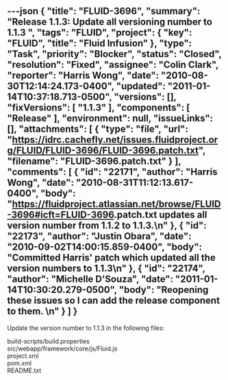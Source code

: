 ---json
{
  "title": "FLUID-3696",
  "summary": "Release 1.1.3: Update all versioning number to 1.1.3 ",
  "tags": "FLUID",
  "project": {
    "key": "FLUID",
    "title": "Fluid Infusion"
  },
  "type": "Task",
  "priority": "Blocker",
  "status": "Closed",
  "resolution": "Fixed",
  "assignee": "Colin Clark",
  "reporter": "Harris Wong",
  "date": "2010-08-30T12:14:24.173-0400",
  "updated": "2011-01-14T10:37:18.713-0500",
  "versions": [],
  "fixVersions": [
    "1.1.3"
  ],
  "components": [
    "Release"
  ],
  "environment": null,
  "issueLinks": [],
  "attachments": [
    {
      "type": "file",
      "url": "https://idrc.cachefly.net/issues.fluidproject.org/FLUID/FLUID-3696/FLUID-3696.patch.txt",
      "filename": "FLUID-3696.patch.txt"
    }
  ],
  "comments": [
    {
      "id": "22171",
      "author": "Harris Wong",
      "date": "2010-08-31T11:12:13.617-0400",
      "body": "<https://fluidproject.atlassian.net/browse/FLUID-3696#icft=FLUID-3696>.patch.txt updates all version number from 1.1.2 to 1.1.3.\n"
    },
    {
      "id": "22173",
      "author": "Justin Obara",
      "date": "2010-09-02T14:00:15.859-0400",
      "body": "Committed Harris' patch which updated all the version numbers to 1.1.3\n"
    },
    {
      "id": "22174",
      "author": "Michelle D'Souza",
      "date": "2011-01-14T10:30:20.279-0500",
      "body": "Reopening these issues so I can add the release component to them.&#x20;\n"
    }
  ]
}
---
Update the version number to 1.1.3 in the following files:

build-scripts/build.properties\
src/webapp/framework/core/js/Fluid.js\
project.xml\
pom.xml\
README.txt

        